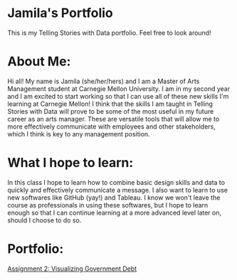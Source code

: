 # Jamila's Portfolio
This is my Telling Stories with Data portfolio. Feel free to look around!

# About Me:
Hi all! My name is Jamila (she/her/hers) and I am a Master of Arts Management student at Carnegie Mellon University. I am in my second year and I am excited to start working so that I can use all of these new skills I'm learning at Carnegie Mellon! I think that the skills I am taught in Telling Stories with Data will prove to be some of the most useful in my future career as an arts manager. These are versatile tools that will allow me to more effectively communicate with employees and other stakeholders, which I think is key to any management position.   

# What I hope to learn:
In this class I hope to learn how to combine basic design skills and data to quickly and effectively communicate a message. I also want to learn to use new softwares like GitHub (yay!) and Tableau. I know we won't leave the course as professionals in using these softwares, but I hope to learn enough so that I can continue learning at a more advanced level later on, should I choose to do so. 

# Portfolio:
[Assignment 2: Visualizing Government Debt](dataviz.md)
